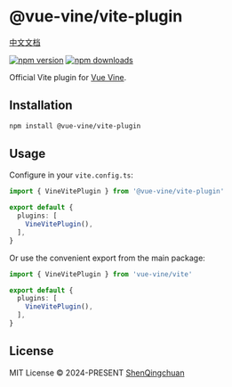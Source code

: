 # @vue-vine/vite-plugin

[中文文档](./README.zh-CN.md)

[![npm version][npm-version-src]][npm-version-href]
[![npm downloads][npm-downloads-src]][npm-downloads-href]

Official Vite plugin for [Vue Vine](https://vue-vine.dev).

## Installation

```bash
npm install @vue-vine/vite-plugin
```

## Usage

Configure in your `vite.config.ts`:

```ts
import { VineVitePlugin } from '@vue-vine/vite-plugin'

export default {
  plugins: [
    VineVitePlugin(),
  ],
}
```

Or use the convenient export from the main package:

```ts
import { VineVitePlugin } from 'vue-vine/vite'

export default {
  plugins: [
    VineVitePlugin(),
  ],
}
```

## License

MIT License © 2024-PRESENT [ShenQingchuan](https://github.com/shenqingchuan)

<!-- Badges -->

[npm-version-src]: https://img.shields.io/npm/v/@vue-vine/vite-plugin?style=flat&colorA=080f12&colorB=1fa669
[npm-version-href]: https://npmjs.com/package/@vue-vine/vite-plugin
[npm-downloads-src]: https://img.shields.io/npm/dm/@vue-vine/vite-plugin?style=flat&colorA=080f12&colorB=1fa669
[npm-downloads-href]: https://npmjs.com/package/@vue-vine/vite-plugin
